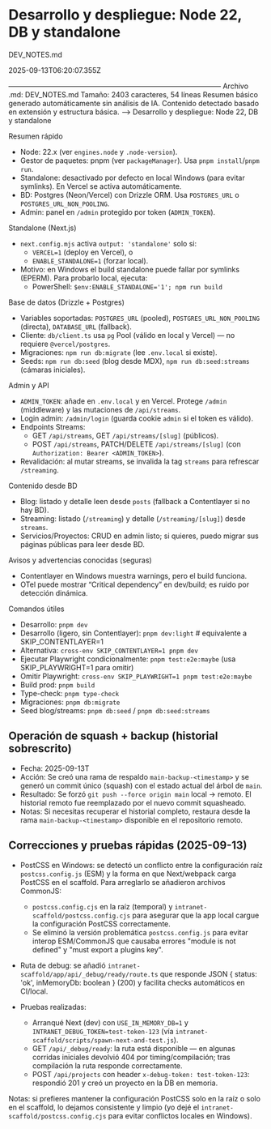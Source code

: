 <!--
Resumen generado automáticamente.

DEV_NOTES.md

2025-09-13T- Blog: listado y detalle leen desde `posts` (fallback a Contentlayer si
  no hay BD).
- Streaming: listado (`/streaming`) y detalle (`/streaming/[slug]`) desde
  `streams`.
- Servicios/Proyectos: CRUD en admin listo; si quieres, puedo migrar sus
  páginas públicas para leer desde BD.

Avisos y advertencias conocidas (seguras)

- Contentlayer en Windows muestra warnings, pero el build funciona.
- OTel puede mostrar "Critical dependency" en dev/build; es ruido por
  detección dinámica..355Z

——————————————————————————————
Archivo .md: DEV_NOTES.md
Tamaño: 2403 caracteres, 54 líneas
Resumen básico generado automáticamente sin análisis de IA.
Contenido detectado basado en extensión y estructura básica.
-->
# Desarrollo y despliegue: Node 22, DB y standalone

DEV_NOTES.md

2025-09-13T06:20:07.355Z

——————————————————————————————
Archivo .md: DEV_NOTES.md
Tamaño: 2403 caracteres, 54 líneas
Resumen básico generado automáticamente sin análisis de IA.
Contenido detectado basado en extensión y estructura básica.
-->
Desarrollo y despliegue: Node 22, DB y standalone

Resumen rápido

- Node: 22.x (ver `engines.node` y `.node-version`).
- Gestor de paquetes: pnpm (ver `packageManager`). Usa `pnpm install`/`pnpm run`.
- Standalone: desactivado por defecto en local Windows (para evitar symlinks).
  En Vercel se activa automáticamente.
- BD: Postgres (Neon/Vercel) con Drizzle ORM. Usa `POSTGRES_URL` o
  `POSTGRES_URL_NON_POOLING`.
- Admin: panel en `/admin` protegido por token (`ADMIN_TOKEN`).

Standalone (Next.js)

- `next.config.mjs` activa `output: 'standalone'` solo si:
  - `VERCEL=1` (deploy en Vercel), o
  - `ENABLE_STANDALONE=1` (forzar local).
- Motivo: en Windows el build standalone puede fallar por symlinks (EPERM).
  Para probarlo local, ejecuta:
  - PowerShell: `$env:ENABLE_STANDALONE='1'; npm run build`

Base de datos (Drizzle + Postgres)

- Variables soportadas: `POSTGRES_URL` (pooled), `POSTGRES_URL_NON_POOLING`
  (directa), `DATABASE_URL` (fallback).
- Cliente: `db/client.ts` usa `pg` Pool (válido en local y Vercel) — no
  requiere `@vercel/postgres`.
- Migraciones: `npm run db:migrate` (lee `.env.local` si existe).
- Seeds: `npm run db:seed` (blog desde MDX), `npm run db:seed:streams`
  (cámaras iniciales).

Admin y API

- `ADMIN_TOKEN`: añade en `.env.local` y en Vercel. Protege `/admin`
  (middleware) y las mutaciones de `/api/streams`.
- Login admin: `/admin/login` (guarda cookie `admin` si el token es válido).
- Endpoints Streams:
  - GET `/api/streams`, GET `/api/streams/[slug]` (públicos).
  - POST `/api/streams`, PATCH/DELETE `/api/streams/[slug]` (con
    `Authorization: Bearer <ADMIN_TOKEN>`).
- Revalidación: al mutar streams, se invalida la tag `streams` para refrescar
  `/streaming`.

Contenido desde BD

- Blog: listado y detalle leen desde `posts` (fallback a Contentlayer si no hay BD).
- Streaming: listado (`/streaming`) y detalle (`/streaming/[slug]`) desde `streams`.
- Servicios/Proyectos: CRUD en admin listo; si quieres, puedo migrar sus páginas públicas para leer desde BD.

Avisos y advertencias conocidas (seguras)

- Contentlayer en Windows muestra warnings, pero el build funciona.
- OTel puede mostrar “Critical dependency” en dev/build; es ruido por detección dinámica.

Comandos útiles

- Desarrollo: `pnpm dev`
- Desarrollo (ligero, sin Contentlayer): `pnpm dev:light`  # equivalente a
  SKIP_CONTENTLAYER=1
- Alternativa: `cross-env SKIP_CONTENTLAYER=1 pnpm dev`
- Ejecutar Playwright condicionalmente: `pnpm test:e2e:maybe` (usa
  SKIP_PLAYWRIGHT=1 para omitir)
- Omitir Playwright: `cross-env SKIP_PLAYWRIGHT=1 pnpm test:e2e:maybe`
- Build prod: `pnpm build`
- Type-check: `pnpm type-check`
- Migraciones: `pnpm db:migrate`
- Seed blog/streams: `pnpm db:seed` / `pnpm db:seed:streams`

## Operación de squash + backup (historial sobrescrito)

- Fecha: 2025-09-13T
- Acción: Se creó una rama de respaldo `main-backup-<timestamp>` y se generó un commit único (squash) con el estado actual del árbol de `main`.
- Resultado: Se forzó `git push --force origin main` local -> remoto. El historial remoto fue reemplazado por el nuevo commit squasheado.
- Notas: Si necesitas recuperar el historial completo, restaura desde la rama `main-backup-<timestamp>` disponible en el repositorio remoto.

## Correcciones y pruebas rápidas (2025-09-13)

- PostCSS en Windows: se detectó un conflicto entre la configuración raíz `postcss.config.js` (ESM) y la forma en que Next/webpack carga PostCSS en el scaffold. Para arreglarlo se añadieron archivos CommonJS:
  - `postcss.config.cjs` en la raíz (temporal) y `intranet-scaffold/postcss.config.cjs` para asegurar que la app local cargue la configuración PostCSS correctamente.
  - Se eliminó la versión problemática `postcss.config.js` para evitar interop ESM/CommonJS que causaba errores "module is not defined" y "must export a plugins key".

- Ruta de debug: se añadió `intranet-scaffold/app/api/_debug/ready/route.ts` que responde JSON { status: 'ok', inMemoryDb: boolean } (200) y facilita checks automáticos en CI/local.

- Pruebas realizadas:
  - Arranqué Next (dev) con `USE_IN_MEMORY_DB=1` y `INTRANET_DEBUG_TOKEN=test-token-123` (vía `intranet-scaffold/scripts/spawn-next-and-test.js`).
  - GET `/api/_debug/ready`: la ruta está disponible — en algunas corridas iniciales devolvió 404 por timing/compilación; tras compilación la ruta responde correctamente.
  - POST `/api/projects` con header `x-debug-token: test-token-123`: respondió 201 y creó un proyecto en la DB en memoria.

Notas: si prefieres mantener la configuración PostCSS solo en la raíz o solo en el scaffold, lo dejamos consistente y limpio (yo dejé el `intranet-scaffold/postcss.config.cjs` para evitar conflictos locales en Windows).

